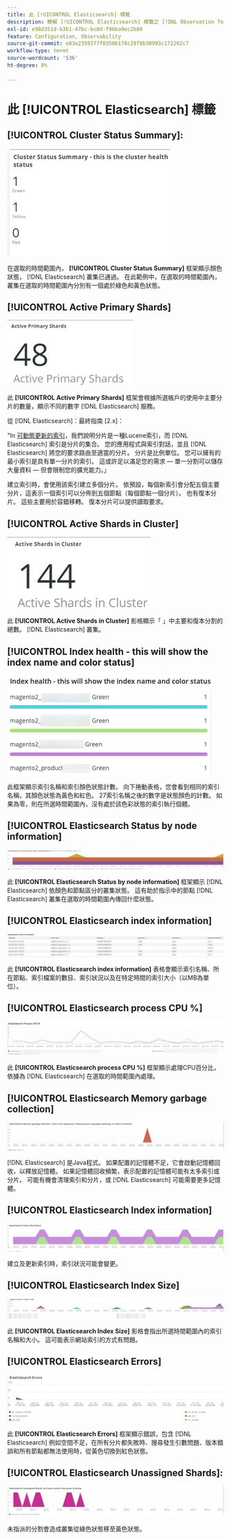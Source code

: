 ```yaml
---
title: 此 [!UICONTROL Elasticsearch] 標籤
description: 瞭解 [!UICONTROL Elasticsearch] 標籤之 [!DNL Observation for Adobe Commerce].
exl-id: e98d351d-b3b1-47bc-bc0d-f96ba9ec2b80
feature: Configuration, Observability
source-git-commit: e83e2359377f03506178c28f8b30993c172282c7
workflow-type: tm+mt
source-wordcount: '536'
ht-degree: 0%

---
```


# 此 [!UICONTROL Elasticsearch] 標籤

## [!UICONTROL Cluster Status Summary]:

![叢集狀態摘要](../../assets/tools/cluster-status-summary.jpg)

在選取的時間範圍內， **[!UICONTROL Cluster Status Summary]** 框架顯示顏色狀態， [!DNL Elasticsearch] 叢集已通過。 在此範例中，在選取的時間範圍內，叢集在選取的時間範圍內分別有一個處於綠色和黃色狀態。

## [!UICONTROL Active Primary Shards]

![使用中的主要分片](../../assets/tools/active-primary-shards.jpg)

此 **[!UICONTROL Active Primary Shards]** 框架會根據所選帳戶的使用中主要分片的數量，顯示不同的數字 [!DNL Elasticsearch] 服務。

從 [!DNL Elasticsearch]：最終指南 [2.x]：

&quot;In [可動態更新的索引](https://www.elastic.co/guide/en/elasticsearch/guide/2.x/dynamic-indices.html)，我們說明分片是一種Lucene索引，而 [!DNL Elasticsearch] 索引是分片的集合。 您的應用程式與索引對話，並且 [!DNL Elasticsearch] 將您的要求路由至適當的分片。 分片是比例單位。 您可以擁有的最小索引是具有單一分片的索引。 這或許足以滿足您的需求 — 單一分割可以儲存大量資料 — 但會限制您的擴充能力。」

建立索引時，會使用該索引建立多個分片。 依預設，每個新索引會分配五個主要分片，這表示一個索引可以分佈到五個節點（每個節點一個分片）。 也有復本分片。 這些主要用於容錯移轉。 復本分片可以提供讀取要求。

## [!UICONTROL Active Shards in Cluster]

![叢集中的作用中分片](../../assets/tools/active-shards-in-cluster.jpg)

此 **[!UICONTROL Active Shards in Cluster]** 影格顯示「 」中主要和復本分割的總數。 [!DNL Elasticsearch] 叢集。

## [!UICONTROL Index health - this will show the index name and color status]

![索引健康狀態](../../assets/tools/index-health.jpg)

此框架顯示索引名稱和索引顏色狀態計數。 向下捲動表格，您會看到相同的索引名稱，其顏色狀態為黃色和紅色。 27索引名稱之後的數字是狀態顏色的計數。 如果為零，則在所選時間範圍內，沒有處於該色彩狀態的索引執行個體。

## [!UICONTROL Elasticsearch Status by node information]

![Elasticsearch狀態](../../assets/tools/elasticsearch-status-by-node.jpg)

此 **[!UICONTROL Elasticsearch Status by node information]** 框架顯示 [!DNL Elasticsearch] 依顏色和節點區分的叢集狀態。 這有助於指示中的節點 [!DNL Elasticsearch] 叢集在選取的時間範圍內傳回什麼狀態。

## [!UICONTROL Elasticsearch index information]

![Elasticsearch索引資訊](../../assets/tools/elasticsearch-tab-elasticsearch-index-information-image-1.jpg)

此 **[!UICONTROL Elasticsearch index information]** 表格會顯示索引名稱、所在節點、索引檔案的數目、索引狀況以及在特定時間的索引大小（以MB為單位）。

## [!UICONTROL Elasticsearch process CPU %]

![Elasticsearch處理CPU](../../assets/tools/elasticsearch-process-cpu.jpg)

此 **[!UICONTROL Elasticsearch process CPU %]** 框架顯示處理CPU百分比，依據為 [!DNL Elasticsearch] 在選取的時間範圍內處理。

## [!UICONTROL Elasticsearch Memory garbage collection]

![Elasticsearch記憶體記憶體廢棄專案](../../assets/tools/elasticsearch-memory-garbage.jpg)

[!DNL Elasticsearch] 是Java程式。 如果配置的記憶體不足，它會啟動記憶體回收，以釋放記憶體。 如果記憶體回收頻繁，表示配置的記憶體可能有太多索引或分片。 可能有機會清理索引和分片，或 [!DNL Elasticsearch] 可能需要更多記憶體。

## [!UICONTROL Elasticsearch Index information]

![Elasticsearch索引資訊](../../assets/tools/elasticsearch-index-information-2.jpg)

建立及更新索引時，索引狀況可能會變更。

## [!UICONTROL Elasticsearch Index Size]

![Elasticsearch索引大小](../../assets/tools/elasticsearch-index-size.jpg)

此 **[!UICONTROL Elasticsearch Index Size]** 影格會指出所選時間範圍內的索引名稱和大小。 這可能表示網站索引的方式有問題。

## [!UICONTROL Elasticsearch Errors]

![Elasticsearch錯誤](../../assets/tools/elasticsearch-tab-elasticsearch-errors.jpg)

此 **[!UICONTROL Elasticsearch Errors]** 框架顯示錯誤，包含 [!DNL Elasticsearch] 例如空間不足，在所有分片都失敗時、搜尋發生引數問題、版本錯誤和所有節點都無法使用時，從黃色切換到紅色狀態。

## [!UICONTROL Elasticsearch Unassigned Shards]:

![Elasticsearch未指派的分片](../../assets/tools/elasticsearch-unassigned-shards.jpg)

未指派的分割會造成叢集從綠色狀態移至黃色狀態。

